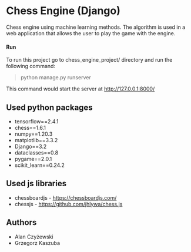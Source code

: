 # Chess Engine (Django)

Chess engine using machine learning methods. The algorithm is used in a web application that allows the user to play the game with the engine.

#### Run

To run this project go to chess_engine_project/ directory and run the following command:
> python manage.py runserver

This command would start the server at http://127.0.0.1:8000/

## Used python packages
* tensorflow==2.4.1
* chess==1.6.1
* numpy==1.20.3
* matplotlib==3.3.2
* Django==3.2
* dataclasses==0.8
* pygame==2.0.1
* scikit_learn==0.24.2

## Used js libraries
* chessboardjs - https://chessboardjs.com/
* chessjs - https://github.com/jhlywa/chess.js

## Authors
* Alan Czyżewski
* Grzegorz Kaszuba
